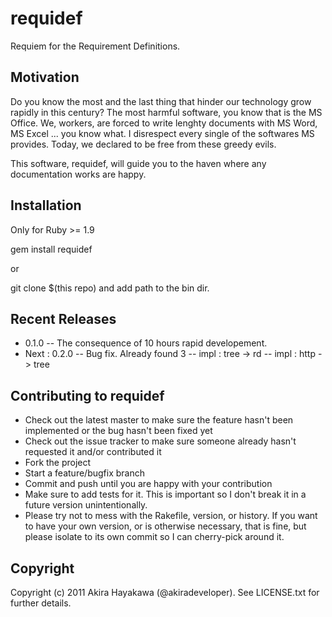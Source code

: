 # requidef
Requiem for the Requirement Definitions.

## Motivation
Do you know the most and the last thing that hinder our technology grow rapidly in this century?
The most harmful software, you know that is the MS Office.
We, workers, are forced to write lenghty documents with MS Word, MS Excel ... you know what.
I disrespect every single of the softwares MS provides.
Today, we declared to be free from these greedy evils.

This software, requidef, will guide you to the haven where any documentation works are happy.

## Installation
Only for Ruby >= 1.9

gem install requidef

or 

git clone $(this repo) and add path to the bin dir.

## Recent Releases
- 0.1.0
-- The consequence of 10 hours rapid developement.
- Next : 0.2.0
-- Bug fix. Already found 3 
-- impl : tree -> rd
-- impl : http -> tree 

## Contributing to requidef
* Check out the latest master to make sure the feature hasn't been implemented or the bug hasn't been fixed yet
* Check out the issue tracker to make sure someone already hasn't requested it and/or contributed it
* Fork the project
* Start a feature/bugfix branch
* Commit and push until you are happy with your contribution
* Make sure to add tests for it. This is important so I don't break it in a future version unintentionally.
* Please try not to mess with the Rakefile, version, or history. If you want to have your own version, or is otherwise necessary, that is fine, but please isolate to its own commit so I can cherry-pick around it.

## Copyright
Copyright (c) 2011 Akira Hayakawa (@akiradeveloper). See LICENSE.txt for
further details.
